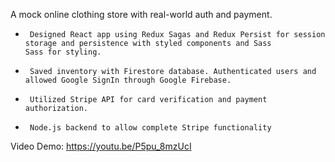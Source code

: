 A mock online clothing store with real-world auth and payment. 
-      Designed React app using Redux Sagas and Redux Persist for session storage and persistence with styled components and Sass                                     	        Sass for styling.     
-      Saved inventory with Firestore database. Authenticated users and allowed Google SignIn through Google Firebase.                        	
-      Utilized Stripe API for card verification and payment authorization. 
-      Node.js backend to allow complete Stripe functionality

Video Demo: 
https://youtu.be/P5pu_8mzUcI

